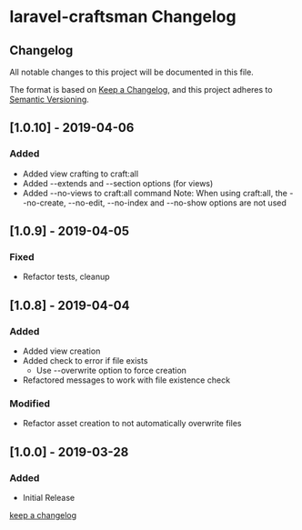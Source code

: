 # laravel-craftsman Changelog

## Changelog

All notable changes to this project will be documented in this file.

The format is based on [Keep a Changelog](https://keepachangelog.com/en/1.0.0/),
and this project adheres to [Semantic Versioning](https://semver.org/spec/v2.0.0.html).


## [1.0.10] - 2019-04-06

### Added

- Added view crafting to craft:all
- Added --extends and --section options (for views)
- Added --no-views to craft:all command
    Note: When using craft:all, the --no-create, --no-edit, --no-index and --no-show options are not used

## [1.0.9] - 2019-04-05

### Fixed

- Refactor tests, cleanup 

## [1.0.8] - 2019-04-04

### Added

- Added view creation
- Added check to error if file exists
    - Use --overwrite option to force creation
- Refactored messages to work with file existence check

### Modified

- Refactor asset creation to not automatically overwrite files


## [1.0.0] - 2019-03-28

### Added

-   Initial Release


[keep a changelog](https://keepachangelog.com/en/1.0.0/)
